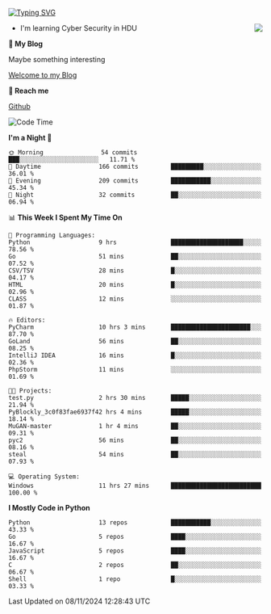[![Typing SVG](https://readme-typing-svg.herokuapp.com?font=Fira+Code&pause=1000&random=false&width=450&height=60&lines=Hello+%F0%9F%91%8B%F0%9F%8F%BB;I'm+JBNRZ)](https://git.io/typing-svg)

<a href="#">
  <img align="right" src="https://github-readme-stats.vercel.app/api?username=JBNRZ&show_icons=true&bg_color=15,f2f7fd,E0EAFC" />
</a>

- I'm learning Cyber Security in HDU

 **🌱 My Blog**

Maybe something interesting

[Welcome to my Blog](https://jbnrz.com.cn/)

 **💬 Reach me** 

[Github](https://github.com/JBNRZ)


<!--START_SECTION:waka-->
![Code Time](http://img.shields.io/badge/Code%20Time-735%20hrs%2019%20mins-blue)

**I'm a Night 🦉** 

```text
🌞 Morning                54 commits          ███░░░░░░░░░░░░░░░░░░░░░░   11.71 % 
🌆 Daytime                166 commits         █████████░░░░░░░░░░░░░░░░   36.01 % 
🌃 Evening                209 commits         ███████████░░░░░░░░░░░░░░   45.34 % 
🌙 Night                  32 commits          ██░░░░░░░░░░░░░░░░░░░░░░░   06.94 % 
```


📊 **This Week I Spent My Time On** 

```text
💬 Programming Languages: 
Python                   9 hrs               ████████████████████░░░░░   78.56 % 
Go                       51 mins             ██░░░░░░░░░░░░░░░░░░░░░░░   07.52 % 
CSV/TSV                  28 mins             █░░░░░░░░░░░░░░░░░░░░░░░░   04.17 % 
HTML                     20 mins             █░░░░░░░░░░░░░░░░░░░░░░░░   02.96 % 
CLASS                    12 mins             ░░░░░░░░░░░░░░░░░░░░░░░░░   01.87 % 

🔥 Editors: 
PyCharm                  10 hrs 3 mins       ██████████████████████░░░   87.70 % 
GoLand                   56 mins             ██░░░░░░░░░░░░░░░░░░░░░░░   08.25 % 
IntelliJ IDEA            16 mins             █░░░░░░░░░░░░░░░░░░░░░░░░   02.36 % 
PhpStorm                 11 mins             ░░░░░░░░░░░░░░░░░░░░░░░░░   01.69 % 

🐱‍💻 Projects: 
test.py                  2 hrs 30 mins       █████░░░░░░░░░░░░░░░░░░░░   21.94 % 
PyBlockly_3c0f83fae6937f42 hrs 4 mins        █████░░░░░░░░░░░░░░░░░░░░   18.14 % 
MuGAN-master             1 hr 4 mins         ██░░░░░░░░░░░░░░░░░░░░░░░   09.31 % 
pyc2                     56 mins             ██░░░░░░░░░░░░░░░░░░░░░░░   08.16 % 
steal                    54 mins             ██░░░░░░░░░░░░░░░░░░░░░░░   07.93 % 

💻 Operating System: 
Windows                  11 hrs 27 mins      █████████████████████████   100.00 % 
```

**I Mostly Code in Python** 

```text
Python                   13 repos            ███████████░░░░░░░░░░░░░░   43.33 % 
Go                       5 repos             ████░░░░░░░░░░░░░░░░░░░░░   16.67 % 
JavaScript               5 repos             ████░░░░░░░░░░░░░░░░░░░░░   16.67 % 
C                        2 repos             ██░░░░░░░░░░░░░░░░░░░░░░░   06.67 % 
Shell                    1 repo              █░░░░░░░░░░░░░░░░░░░░░░░░   03.33 % 
```




 Last Updated on 08/11/2024 12:28:43 UTC
<!--END_SECTION:waka-->
